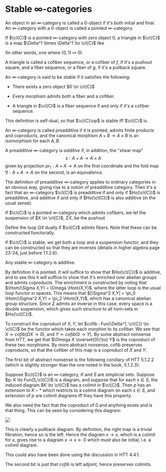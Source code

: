 Stable $\infty$-categories
==========================

An object in an $\infty$-category is called a $0$-object if it's both
initial and final. An $\infty$-category with a $0$-object is called a
pointed $\infty$-category.

If $\cl{C}$ is a pointed $\infty$-category with zero object $0$, a
triangle in $\cl{C}$ is a map $\Delta^1 \times \Delta^1 \to \cl{C}$ like

(In other words, one where $(0,1) \mapsto 0$).

A triangle is called a cofiber sequence, or a cofiber of $f$, if it's a
pushout square, and a fiber sequence, or a fiber of $g$, if it's a
pullback square.

An $\infty$-category is said to be *stable* if it satisfies the
following:

-   There exists a zero object $0 \in \cl{C}$

-   Every morphism admits both a fiber and a cofiber.

-   A triangle in $\cl{C}$ is a fiber sequence if and only if it's a
    cofiber sequence.

This definition is self-dual, so that $\cl{C}\op$ is stable iff $\cl{C}$
is.

An $\infty$-category is called preadditive if it is pointed, admits
finite products and coproducts, and the canonical morphism
$A + B \to A \times B$ is an isomorphism for each $A,B$.

A preadditive $\infty$-category is *additive* if, in addition, the
"shear map" $$s: A+A \to A \times A$$ given by projection
$pr_1: A \times A \to A$ on the first coordinate and the fold map
$\nabla: A + A \to A$ on the second, is an equivalence.

The definition of preadditive $\infty$-category applies to ordinary
categories in an obvious way, giving rise to a notion of preadditive
category. Then it's a fact that an $\infty$-category $\cl{C}$ is
preadditive if and only if $Ho(\cl{C})$ is preadditive, and additive if
and only if $Ho(\cl{C})$ is also additive (in the usual sense).

If $\cl{C}$ is a pointed $\infty$-category which admits cofibers, we let
the suspension of $X \in \cl{C}$, $\Sigma X$, be the pushout

Define the loop $\Omega X$ dually if $\cl{C}$ admits fibers. Note that
these can be constructed functorially.

If $\cl{C}$ is stable, we get both a loop and a suspension functor, and
they can be constructed so that they are inverses (details in higher
algebra page 23-24, just before 1.1.2.6).

Any stable $\infty$-category is additive.

By definition it is pointed. It will suffice to show that $Ho(\cl{C})$
is additive, and to see this it will suffice to show that it's enriched
over abelian groups and admits coproducts. The enrichment is constructed
by noting that $\Hom(\Sigma X,Y) = \Omega \Hom(X,Y)$, where the latter
loop is the usual loop functor in spaces. This means that
$[\Sigma^2 X,Y] = \pi_0 \Hom(\Sigma^2 X,Y) = \pi_2 \Hom(X,Y)$, which has
a canonical abelian group structure. Since $\Sigma$ admits an inverse in
this case, every space is a double suspension, which gives such
structure to all hom-sets in $Ho(\cl{C})$.

To construct the coproduct of $X,Y$, let
$cofib : Fun(\Delta^1, \cl{C}) \to \cl{C}$ be the functor which takes
each morphim to its cofiber. We see that
$X \simeq cofib(\Omega X \to 0)$, and $Y \simeq cofib(0 \to Y)$. By some
abstract nonsense from $HTT$, we get that $\Omega X \overset{0}{\to} Y$
is the coproduct of these two morphisms. By more abstract nonsense,
cofib preserves coproducts, so that the cofiber of this map is a
coproduct of $X$ and $Y$.

The first bit of abstract nonsense is the following corollary of HTT
5.1.2.2 (which is slightly stronger than the one noted in the book,
5.1.2.3):

Suppose $\cl{C}$ is an $\infty$-category, $K$ and $S$ are simplicial
sets. Suppose $p: K \to Fun(S,\cl{C})$ is a diagram, and suppose that
for each $s \in S$, the induced diagram $K \to \cl{C}$ has a colimit in
$\cl{C}$. Then $p$ has an extension to $K \star \ast$ which restricts to
a colimit diagram on each $s \in S$, and extension of $p$ are colimit
diagrams iff they have this property.

We also need the fact that the coproduct of $0$ and anything exists and
is that thing. This can be seen by considering this diagram:

![](35774b1193f3bd30ceeeee2f4a4c45775ff9456c.svg)

This is clearly a pullback diagram. By definition, the right map is a
trivial fibration, hence so is the left. Hence the diagram $x \to x$,
which is a colimit for $x$, gives rise to a diagram
$x \to x \leftarrow 0$ which must also be initial, i.e. a colimit
diagram.

This could also have been done using the discussion in HTT 4.4.1.

The second bit is just that $cofib$ is left adjoint, hence preserves
colimits.
